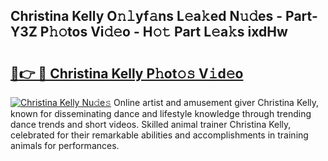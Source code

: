 ## Christina Kelly O𝚗𝚕yf𝚊ns L𝚎a𝚔ed N𝚞𝚍es - Part-Y3Z P𝚑𝚘tos Vi𝚍𝚎o - H𝚘𝚝 Part L𝚎a𝚔s ixdHw

# <h2><a href="http://kfdkusd.oniu.top/?m=Christina+Kelly">🔗👉 🔴 Christina Kelly P𝚑ot𝚘𝚜 V𝚒d𝚎o</a></h2>

[![Christina Kelly Nu𝚍e𝚜](https://i.imgur.com/0qMVB7G.gif)](http://kfdkusd.oniu.top/?m=Christina+Kelly)
Online artist and amusement giver Christina Kelly, known for disseminating dance and lifestyle knowledge through trending dance trends and short videos. Skilled animal trainer Christina Kelly, celebrated for their remarkable abilities and accomplishments in training animals for performances.  
